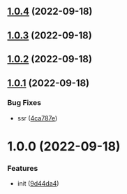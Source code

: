 ## [1.0.4](https://github.com/shentuzhigang/vuepress-plugin-live2d/compare/v1.0.3...v1.0.4) (2022-09-18)



## [1.0.3](https://github.com/shentuzhigang/vuepress-plugin-live2d/compare/v1.0.2...v1.0.3) (2022-09-18)



## [1.0.2](https://github.com/shentuzhigang/vuepress-plugin-live2d/compare/v1.0.1...v1.0.2) (2022-09-18)



## [1.0.1](https://github.com/shentuzhigang/vuepress-plugin-live2d/compare/v1.0.0...v1.0.1) (2022-09-18)


### Bug Fixes

* ssr ([4ca787e](https://github.com/shentuzhigang/vuepress-plugin-live2d/commit/4ca787e383b1c330331ae04adf9239b6b31351fc))



# 1.0.0 (2022-09-18)


### Features

* init ([9d44da4](https://github.com/shentuzhigang/vuepress-plugin-live2d/commit/9d44da4eb29ea44d7a9dc8c62593ebaf9222eb90))



